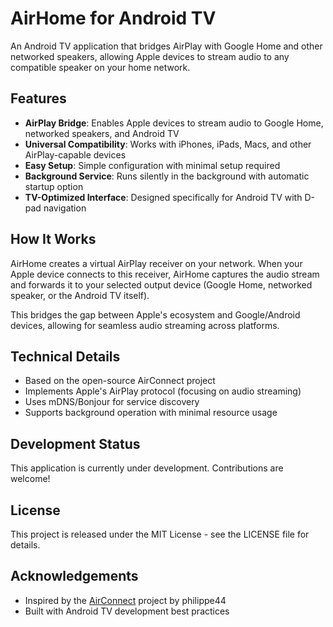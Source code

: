 # AirHome for Android TV

An Android TV application that bridges AirPlay with Google Home and other networked speakers, allowing Apple devices to stream audio to any compatible speaker on your home network.

## Features

- **AirPlay Bridge**: Enables Apple devices to stream audio to Google Home, networked speakers, and Android TV
- **Universal Compatibility**: Works with iPhones, iPads, Macs, and other AirPlay-capable devices
- **Easy Setup**: Simple configuration with minimal setup required
- **Background Service**: Runs silently in the background with automatic startup option
- **TV-Optimized Interface**: Designed specifically for Android TV with D-pad navigation

## How It Works

AirHome creates a virtual AirPlay receiver on your network. When your Apple device connects to this receiver, AirHome captures the audio stream and forwards it to your selected output device (Google Home, networked speaker, or the Android TV itself).

This bridges the gap between Apple's ecosystem and Google/Android devices, allowing for seamless audio streaming across platforms.

## Technical Details

- Based on the open-source AirConnect project
- Implements Apple's AirPlay protocol (focusing on audio streaming)
- Uses mDNS/Bonjour for service discovery
- Supports background operation with minimal resource usage

## Development Status

This application is currently under development. Contributions are welcome!

## License

This project is released under the MIT License - see the LICENSE file for details.

## Acknowledgements

- Inspired by the [AirConnect](https://github.com/philippe44/AirConnect) project by philippe44
- Built with Android TV development best practices
